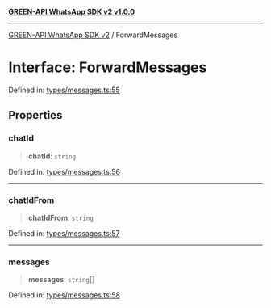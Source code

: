[**GREEN-API WhatsApp SDK v2 v1.0.0**](../README.md)

***

[GREEN-API WhatsApp SDK v2](../globals.md) / ForwardMessages

# Interface: ForwardMessages

Defined in: [types/messages.ts:55](https://github.com/green-api/whatsapp-api-client-js-v2/blob/6c31521abaa4e85365f3538298181cae99417bce/src/types/messages.ts#L55)

## Properties

### chatId

> **chatId**: `string`

Defined in: [types/messages.ts:56](https://github.com/green-api/whatsapp-api-client-js-v2/blob/6c31521abaa4e85365f3538298181cae99417bce/src/types/messages.ts#L56)

***

### chatIdFrom

> **chatIdFrom**: `string`

Defined in: [types/messages.ts:57](https://github.com/green-api/whatsapp-api-client-js-v2/blob/6c31521abaa4e85365f3538298181cae99417bce/src/types/messages.ts#L57)

***

### messages

> **messages**: `string`[]

Defined in: [types/messages.ts:58](https://github.com/green-api/whatsapp-api-client-js-v2/blob/6c31521abaa4e85365f3538298181cae99417bce/src/types/messages.ts#L58)
